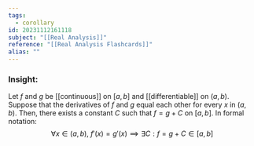 ```yaml
---
tags:
  - corollary
id: 20231112161118
subject: "[[Real Analysis]]"
reference: "[[Real Analysis Flashcards]]"
alias: ""
---
```

### Insight:
Let $f$ and $g$ be [[continuous]] on $[a,b]$ and [[differentiable]] on $(a,b)$. Suppose that the derivatives of $f$ and $g$ equal each other for every $x$ in $(a,b)$. Then, there exists a constant $C$ such that $f=g+C$ on $[a,b]$. In formal notation:
$$\forall x \in (a,b),\ f'(x) = g'(x) \implies \exists C:f=g+C \in [a,b]$$
